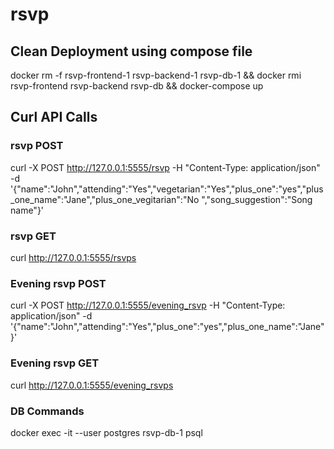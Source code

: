 # rsvp

## Clean Deployment using compose file
docker rm -f rsvp-frontend-1 rsvp-backend-1 rsvp-db-1  && docker rmi rsvp-frontend rsvp-backend rsvp-db && docker-compose up

## Curl API Calls

### rsvp POST

curl -X POST http://127.0.0.1:5555/rsvp -H "Content-Type: application/json" -d '{"name":"John","attending":"Yes","vegetarian":"Yes","plus_one":"yes","plus_one_name":"Jane","plus_one_vegitarian":"No ","song_suggestion":"Song name"}'

### rsvp GET

curl http://127.0.0.1:5555/rsvps

### Evening rsvp POST

curl -X POST http://127.0.0.1:5555/evening_rsvp -H "Content-Type: application/json" -d '{"name":"John","attending":"Yes","plus_one":"yes","plus_one_name":"Jane"}'

### Evening rsvp GET

curl http://127.0.0.1:5555/evening_rsvps

### DB Commands

docker exec -it --user postgres rsvp-db-1  psql
